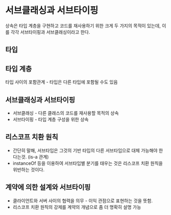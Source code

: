 # 서브클래싱과 서브타이핑

상속은 타입 계층을 구현하고 코드를 재사용하기 위한 크게 두 가지의 목적이 있는데, 이를 각각 서브타이핑과 서브클래싱이라고 한다.

## 타입

## 타입 계층

타입 사이의 포함관계 - 타입은 다른 타입에 포함될 수도 있음

## 서브클래싱과 서브타이핑

* 서브클래싱 - 다른 클래스의 코드를 재사용할 목적의 상속
* 서브타이핑 - 타입 계층 구성을 위한 상속

## 리스코프 치환 원칙

* 간단히 말해, 서브타입은 그것의 기반 타입의 다른 서브타입으로 대체 가능해야 한다는것.  (is-a 관계)
* instanceOf 등을 이용하여 서브타입별 분기를 태우는 것은 리스코프 치환 원칙을 위반하는 것이다.

## 계약에 의한 설계와 서브타이핑

+ 클라이언트와 서버 사이의 협력을 의무 - 이익 관점으로 표현하는 것을 뜻함.
+ 리스코프 치환 원칙의 강제를 계약의 개념으로 좀 더 명확히 설명 가능